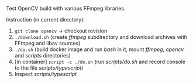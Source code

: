 Test OpenCV build with various FFmpeg libraries.

Instruction (in current directory):
1. `git clone opencv` -> checkout revision
2. `./download.sh` (create _ffmpeg_ subdirectory and download archives with FFmpeg and libav sources)
3. `./do.sh` (build docker image and run _bash_ in it, mount _ffmpeg_, _opencv_ and _scripts_ directories)
4. [in container] `script -c ./do.sh` (run _scripts/do.sh_ and record console to the file _scripts/typescript_)
5. Inspect _scripts/typescript_